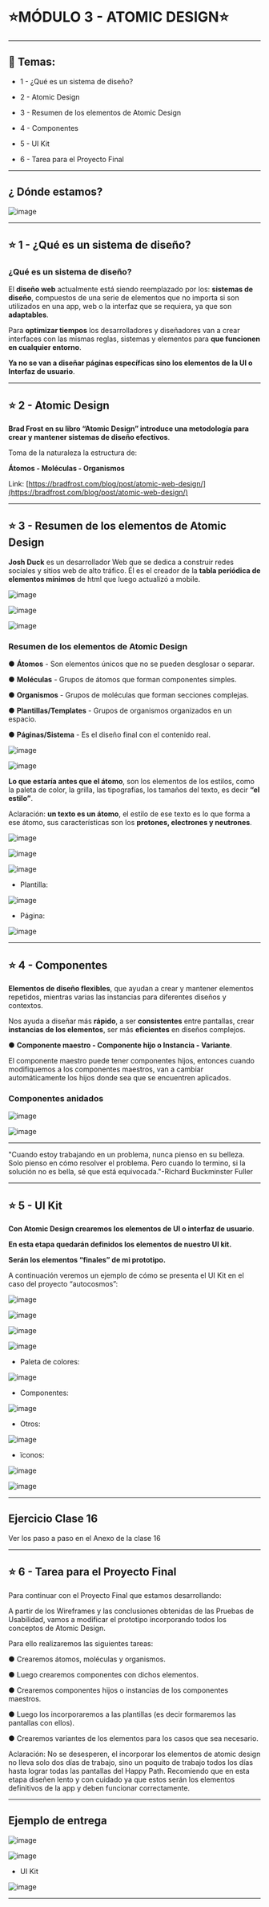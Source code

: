 # :star:MÓDULO 3 - ATOMIC DESIGN:star:

---

## :book: Temas:

- 1 - ¿Qué es un sistema de diseño?

- 2 -  Atomic Design

- 3 - Resumen de los elementos de Atomic Design

- 4 -  Componentes

- 5 - UI Kit

- 6 - Tarea para el Proyecto Final

---

## ¿ Dónde estamos?

![image](https://user-images.githubusercontent.com/72580574/233892396-a9b9c344-b271-40be-9d96-990100492294.png)



---


## :star: 1 - ¿Qué es un sistema de diseño?

### ¿Qué es un sistema de diseño?

El **diseño web** actualmente está siendo reemplazado por los: **sistemas de diseño**, compuestos de una serie de elementos que no
importa si son utilizados en una app, web o la interfaz que se requiera, ya que son **adaptables**.

Para **optimizar tiempos** los desarrolladores y diseñadores van a crear interfaces con las mismas reglas, sistemas y elementos para **que funcionen en cualquier entorno**.

**Ya no se van a diseñar páginas específicas sino los elementos de la UI o Interfaz de usuario**.

---

## :star: 2 -  Atomic Design

**Brad Frost en su libro “Atomic Design” introduce una metodología para crear y mantener sistemas de diseño efectivos**.

Toma de la naturaleza la estructura de:

**Átomos - Moléculas - Organismos**

Link: [https://bradfrost.com/blog/post/atomic-web-design/](https://bradfrost.com/blog/post/atomic-web-design/)

---

## :star: 3 - Resumen de los elementos de Atomic Design

**Josh Duck** es un desarrollador Web que se dedica a construir redes sociales y sitios web de alto tráfico. Él es el creador de la **tabla periódica de elementos mínimos** de html que luego actualizó a mobile.

![image](https://user-images.githubusercontent.com/72580574/233892644-1af26f5b-1af6-4caf-8bd1-aaf0be3d4627.png)


![image](https://user-images.githubusercontent.com/72580574/233892671-ac43f5af-c9dc-4814-b133-90645c798bbe.png)

![image](https://user-images.githubusercontent.com/72580574/233892691-87601085-3c57-4f54-9dc9-dced3bdf8090.png)

### Resumen de los elementos de Atomic Design

● **Átomos** - Son elementos únicos que no se pueden desglosar o separar.

● **Moléculas** - Grupos de átomos que forman componentes simples.

● **Organismos** - Grupos de moléculas que forman secciones complejas.

● **Plantillas/Templates** - Grupos de organismos organizados en un espacio.

● **Páginas/Sistema** - Es el diseño final con el contenido real.


![image](https://user-images.githubusercontent.com/72580574/233892782-dbcbf713-e445-484d-8d0f-5b66870d1a99.png)


![image](https://user-images.githubusercontent.com/72580574/233892803-c1248dcf-9add-4b40-be87-9ecb7868385e.png)


**Lo que estaría antes que el átomo**, son los elementos de los estilos, como la paleta de color, la grilla, las tipografías, los tamaños del texto, es decir **“el estilo”**.

Aclaración: **un texto es un átomo**, el estilo de ese texto es lo que forma a ese átomo, sus características son los **protones, electrones y neutrones**.

![image](https://user-images.githubusercontent.com/72580574/233892930-911fb9c6-37f8-4fe0-8553-193b8424f619.png)

![image](https://user-images.githubusercontent.com/72580574/233892960-8a342c3d-2619-4e0a-9374-51544ecf15c5.png)

![image](https://user-images.githubusercontent.com/72580574/233892980-0ed2ea2c-f527-48ad-80b5-e39cc3679732.png)

- Plantilla:

![image](https://user-images.githubusercontent.com/72580574/233893000-50b103f4-daf0-43c0-9002-507065d4c402.png)

- Página:

![image](https://user-images.githubusercontent.com/72580574/233893031-64754235-3ec9-454b-9794-fe6f6e1e07eb.png)



---

## :star: 4 -  Componentes

**Elementos de diseño flexibles**, que ayudan a crear y mantener elementos repetidos, mientras varias las instancias para diferentes diseños y contextos.

Nos ayuda a diseñar más **rápido**, a ser **consistentes** entre pantallas, crear **instancias de los elementos**, ser más **eficientes** en diseños complejos.

● **Componente maestro - Componente hijo o Instancia - Variante**.

El componente maestro puede tener componentes hijos, entonces cuando modifiquemos a los componentes maestros, van a cambiar automáticamente los hijos donde sea que se encuentren aplicados.

### Componentes anidados


![image](https://user-images.githubusercontent.com/72580574/233893152-fa68eaae-0ab5-49bb-914f-8d872856397f.png)

![image](https://user-images.githubusercontent.com/72580574/233893179-0a108c97-5a4b-459f-8f86-46a934472215.png)


---

"Cuando estoy trabajando en un problema, nunca pienso en su belleza. Solo pienso en cómo resolver el problema. Pero cuando lo termino, si la solución no es bella, sé que está equivocada."-Richard Buckminster Fuller


---

## :star: 5 - UI Kit

**Con Atomic Design crearemos los elementos de UI o interfaz de usuario**.

**En esta etapa quedarán definidos los elementos de nuestro UI kit.**

**Serán los elementos “finales” de mi prototipo.**

A continuación veremos un ejemplo de cómo se presenta el UI Kit en el caso del proyecto “autocosmos”:

![image](https://user-images.githubusercontent.com/72580574/233893298-679060f3-7afd-4bad-b0ed-00dbe5f96014.png)


![image](https://user-images.githubusercontent.com/72580574/233893318-736f497d-c4a5-4ec2-9caa-3d609e100bc4.png)


![image](https://user-images.githubusercontent.com/72580574/233893340-76d0b961-9066-42db-8294-a7a8133b6ab9.png)

![image](https://user-images.githubusercontent.com/72580574/233893353-b25518ce-d980-437c-9073-e7f9250c9aba.png)

- Paleta de colores:

![image](https://user-images.githubusercontent.com/72580574/233893384-768ad963-546c-4810-a76b-5dd21a253965.png)


- Componentes:

![image](https://user-images.githubusercontent.com/72580574/233893420-20bd6181-76e4-4d1e-8572-f8b7fd2aee1d.png)


- Otros:

![image](https://user-images.githubusercontent.com/72580574/233893438-5c3f6d0f-fe9e-4286-9e00-531c94433fca.png)


- ïconos:

![image](https://user-images.githubusercontent.com/72580574/233893457-e6019bac-f9c3-4219-9e28-6090252692eb.png)


![image](https://user-images.githubusercontent.com/72580574/233893476-4456e6ab-2de1-4073-82ac-1ad0238051dd.png)


---

## Ejercicio Clase 16

Ver los paso a paso en el Anexo de la clase 16

---

## :star: 6 - Tarea para el Proyecto Final


Para continuar con el Proyecto Final que estamos desarrollando:

A partir de los Wireframes y las conclusiones obtenidas de las Pruebas de Usabilidad, vamos a modificar el prototipo incorporando todos los conceptos de Atomic Design.

Para ello realizaremos las siguientes tareas:

● Crearemos átomos, moléculas y organismos.

● Luego crearemos componentes con dichos elementos.

● Crearemos componentes hijos o instancias de los componentes maestros.

● Luego los incorporaremos a las plantillas (es decir formaremos las pantallas con ellos).

● Crearemos variantes de los elementos para los casos que sea necesario.

Aclaración: No se desesperen, el incorporar los elementos de atomic design no lleva solo dos días de trabajo, sino un poquito de trabajo todos los días hasta lograr todas las pantallas del Happy Path. Recomiendo que en esta etapa diseñen lento y con cuidado ya que estos serán los elementos definitivos de la app y deben funcionar correctamente.

---

## Ejemplo de entrega

![image](https://user-images.githubusercontent.com/72580574/233893617-9bb627a5-386c-41ab-88f2-9ef3cb594a1b.png)


![image](https://user-images.githubusercontent.com/72580574/233893634-2ba58237-9bfb-481a-83c0-96391e987ebe.png)

- UI Kit

![image](https://user-images.githubusercontent.com/72580574/233893651-f41aad44-a8d8-402d-94b3-eaa23f8aec6a.png)




---
